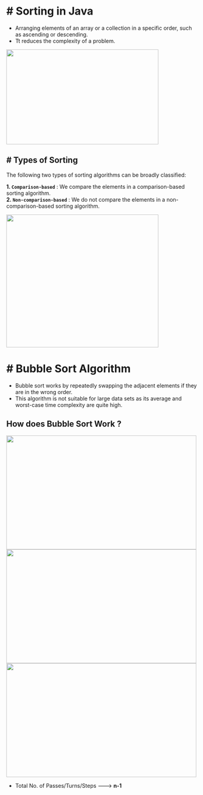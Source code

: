 # # Sorting in Java

-  Arranging elements of an array or a collection in a specific order, such as ascending or descending.
-   Tt reduces the complexity of a problem.

<img src="https://github.com/user-attachments/assets/81668ee0-a7b0-44b9-bf50-5f5bf02229a2" width="400" height="250">

## # Types of Sorting

The following two types of sorting algorithms can be broadly classified:

**1. `Comparison-based`** : We compare the elements in a comparison-based sorting algorithm.  
**2. `Non-comparison-based`** : We do not compare the elements in a non-comparison-based sorting algorithm.

<img src="https://github.com/user-attachments/assets/76076a4d-ac3a-4738-9a7c-7210e3cec37a" width="400" height="350">

# # Bubble Sort Algorithm

- Bubble sort works by repeatedly swapping the adjacent elements if they are in the wrong order.
- This algorithm is not suitable for large data sets as its average and worst-case time complexity are quite high.

## How does Bubble Sort Work ?

<img src="https://github.com/user-attachments/assets/8ffd8620-51bd-4e0c-ab58-4091553d2a39" width="500" height="300">  

<img src="https://github.com/user-attachments/assets/8fe42337-c367-403c-abf3-4e118ffd1001" width="500" height="300">  

<img src="https://github.com/user-attachments/assets/a97e389c-7055-45df-a3dc-94b1e690bec3" width="500" height="300">  

- Total No. of Passes/Turns/Steps ---> **n-1**






